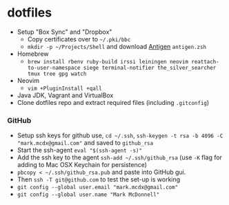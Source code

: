 # dotfiles

- Setup "Box Sync" and "Dropbox"
  - Copy certificates over to `~/.pki/bbc`
  - `mkdir -p ~/Projects/Shell` and download [Antigen](http://antigen.sharats.me/) `antigen.zsh`
- Homebrew
  - `brew install rbenv ruby-build irssi leiningen neovim reattach-to-user-namespace siege terminal-notifier the_silver_searcher tmux tree gpg watch`
- Neovim
  - `vim +PluginInstall +qall`
- Java JDK, Vagrant and VirtualBox
- Clone dotfiles repo and extract required files (including `.gitconfig`)

### GitHub

- Setup ssh keys for github use, `cd ~/.ssh`, `ssh-keygen -t rsa -b 4096 -C "mark.mcdx@gmail.com"` and saved to `github_rsa`
- Start the ssh-agent `eval "$(ssh-agent -s)"`
- Add the ssh key to the agent `ssh-add ~/.ssh/github_rsa` (use `-K` flag for adding to Mac OSX Keychain for persistence)
- `pbcopy < ~/.ssh/github_rsa.pub` and paste into GitHub gui.
- Then `ssh -T git@github.com` to test the set-up is working
- `git config --global user.email "mark.mcdx@gmail.com"`
- `git config --global user.name "Mark McDonnell"`
